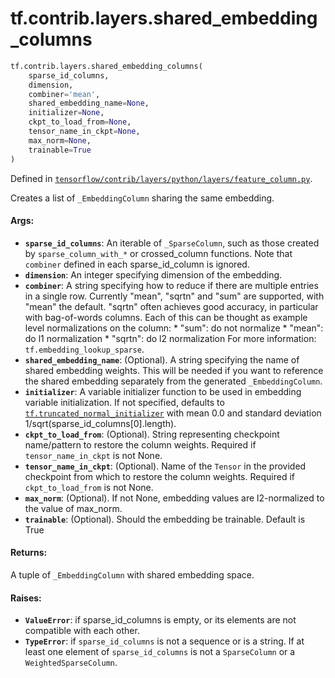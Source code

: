 <div itemscope itemtype="http://developers.google.com/ReferenceObject">
<meta itemprop="name" content="tf.contrib.layers.shared_embedding_columns" />
<meta itemprop="path" content="Stable" />
</div>

# tf.contrib.layers.shared_embedding_columns

``` python
tf.contrib.layers.shared_embedding_columns(
    sparse_id_columns,
    dimension,
    combiner='mean',
    shared_embedding_name=None,
    initializer=None,
    ckpt_to_load_from=None,
    tensor_name_in_ckpt=None,
    max_norm=None,
    trainable=True
)
```



Defined in [`tensorflow/contrib/layers/python/layers/feature_column.py`](https://www.tensorflow.org/code/tensorflow/contrib/layers/python/layers/feature_column.py).

Creates a list of `_EmbeddingColumn` sharing the same embedding.

#### Args:

* <b>`sparse_id_columns`</b>: An iterable of `_SparseColumn`, such as those created by
    `sparse_column_with_*` or crossed_column functions. Note that `combiner`
    defined in each sparse_id_column is ignored.
* <b>`dimension`</b>: An integer specifying dimension of the embedding.
* <b>`combiner`</b>: A string specifying how to reduce if there are multiple entries
    in a single row. Currently "mean", "sqrtn" and "sum" are supported, with
    "mean" the default. "sqrtn" often achieves good accuracy, in particular
    with bag-of-words columns. Each of this can be thought as example level
    normalizations on the column:
      * "sum": do not normalize
      * "mean": do l1 normalization
      * "sqrtn": do l2 normalization
    For more information: `tf.embedding_lookup_sparse`.
* <b>`shared_embedding_name`</b>: (Optional). A string specifying the name of shared
    embedding weights. This will be needed if you want to reference the shared
    embedding separately from the generated `_EmbeddingColumn`.
* <b>`initializer`</b>: A variable initializer function to be used in embedding
    variable initialization. If not specified, defaults to
    <a href="../../../tf/initializers/truncated_normal.md"><code>tf.truncated_normal_initializer</code></a> with mean 0.0 and standard deviation
    1/sqrt(sparse_id_columns[0].length).
* <b>`ckpt_to_load_from`</b>: (Optional). String representing checkpoint name/pattern
    to restore the column weights. Required if `tensor_name_in_ckpt` is not
    None.
* <b>`tensor_name_in_ckpt`</b>: (Optional). Name of the `Tensor` in the provided
    checkpoint from which to restore the column weights. Required if
    `ckpt_to_load_from` is not None.
* <b>`max_norm`</b>: (Optional). If not None, embedding values are l2-normalized to
    the value of max_norm.
* <b>`trainable`</b>: (Optional). Should the embedding be trainable. Default is True


#### Returns:

A tuple of `_EmbeddingColumn` with shared embedding space.


#### Raises:

* <b>`ValueError`</b>: if sparse_id_columns is empty, or its elements are not
    compatible with each other.
* <b>`TypeError`</b>: if `sparse_id_columns` is not a sequence or is a string. If at
    least one element of `sparse_id_columns` is not a `SparseColumn` or a
    `WeightedSparseColumn`.